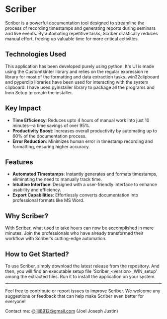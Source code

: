 
# Scriber

Scriber is a powerful documentation tool designed to streamline the process of recording timestamps and generating reports during seminars and live events. By automating repetitive tasks, Scriber drastically reduces manual effort, freeing up valuable time for more critical activities.

## Technologies Used

This application has been developed purely using python. It's UI is made using the Customtkinter library and relies on the regular expression re library for most of the formatting and data extraction tasks. win32clipboard and pyperclip libraries have been used for interacting with the system clipboard. I have used pyinstaller library to package all the programs and Inno Setup to create the installer.

## Key Impact

- **Time Efficiency**: Reduces upto 4 hours of manual work into just 10 minutes—a time savings of over 95%.
- **Productivity Boost**: Increases overall productivity by automating up to 60% of the documentation process.
- **Error Reduction**: Minimizes human error in timestamp recording and formatting, ensuring higher accuracy.

## Features

- **Automated Timestamps**: Instantly generates and formats timestamps, eliminating the need to manually track time.
- **Intuitive Interface**: Designed with a user-friendly interface to enhance usability and efficiency.
- **Export Capabilities**: Effortlessly converts documentation into professional formats like MS Word.

## Why Scriber?

With Scriber, what used to take hours can now be accomplished in mere minutes. Join the professionals who have already transformed their workflow with Scriber’s cutting-edge automation.

## How to Get Started?

To use Scriber, simply download the latest release from the repository. And then, you will find an executable setup file 'Scriber_\<version\>_WIN_setup' among the extracted files. Run it to install the application on your system.

---

Feel free to contribute or report issues to improve Scriber. We welcome any suggestions or feedback that can help make Scriber even better for everyone!

Contact me: @jjjj8912@gmail.com (Joel Joseph Justin)
